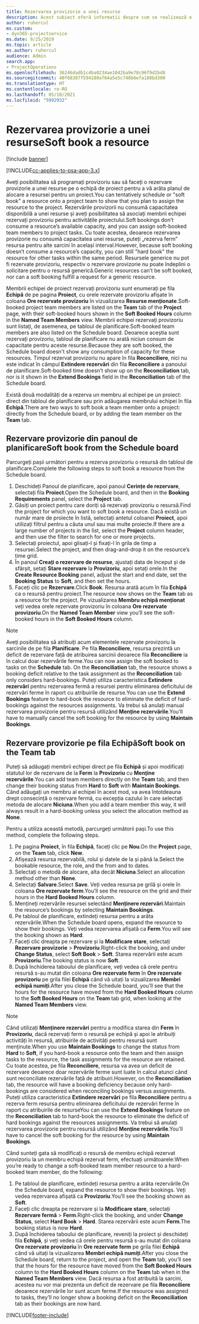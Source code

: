 ```yaml
---
title: Rezervarea provizorie a unei resurse
description: Acest subiect oferă informații despre cum se realizează o rezervare provizorie pentru membrii echipei de proiect.
author: ruhercul
ms.custom:
- dyn365-projectservice
ms.date: 9/25/2019
ms.topic: article
ms.author: ruhercul
audience: Admin
search.app:
- ProjectOperations
ms.openlocfilehash: 36246dadb1c4ba0234ae1042ba9e78c96f9d2bd8
ms.sourcegitcommit: 40f68387f594180af64a5e5c748b6efa188bd300
ms.translationtype: HT
ms.contentlocale: ro-RO
ms.lasthandoff: 05/10/2021
ms.locfileid: "5992932"
---
```

# <a name="soft-book-a-resource"></a><span data-ttu-id="ab390-103">Rezervarea provizorie a unei resurse</span><span class="sxs-lookup"><span data-stu-id="ab390-103">Soft book a resource</span></span>

[!include [banner](../includes/psa-now-project-operations.md)]

[!INCLUDE[cc-applies-to-psa-app-3.x](../includes/cc-applies-to-psa-app-3x.md)]

<span data-ttu-id="ab390-104">Aveți posibilitatea să programați provizoriu sau să faceți o rezervare provizorie a unei resurse pe o echipă de proiect pentru a vă arăta planul de alocare a resursei pentru un proiect.</span><span class="sxs-lookup"><span data-stu-id="ab390-104">You can tentatively schedule or "soft book" a resource onto a project team to show that you plan to assign the resource to the project.</span></span> <span data-ttu-id="ab390-105">Rezervările provizorii nu consumă capacitatea disponibilă a unei resurse și aveți posibilitatea să asociați membrii echipei rezervați provizoriu pentru activitățile proiectului.</span><span class="sxs-lookup"><span data-stu-id="ab390-105">Soft bookings don’t consume a resource’s available capacity, and you can assign soft-booked team members to project tasks.</span></span> <span data-ttu-id="ab390-106">Cu toate acestea, deoarece rezervarea provizorie nu consumă capacitatea unei resurse, puteți „rezerva ferm” resursa pentru alte sarcini în același interval.</span><span class="sxs-lookup"><span data-stu-id="ab390-106">However, because soft booking doesn’t consume a resource’s capacity, you can still "hard book" the resource for other tasks within the same period.</span></span> <span data-ttu-id="ab390-107">Resursele generice nu pot fi rezervate provizoriu, respectiv o rezervare provizorie nu poate îndeplini o solicitare pentru o resursă generică.</span><span class="sxs-lookup"><span data-stu-id="ab390-107">Generic resources can’t be soft booked, nor can a soft booking fulfill a request for a generic resource.</span></span>

<span data-ttu-id="ab390-108">Membrii echipei de proiect rezervați provizoriu sunt enumerați pe fila **Echipă** de pe pagina **Proiect**, cu orele rezervate provizoriu afișate în coloana **Ore rezervate provizoriu** în vizualizarea **Resurse menționate**.</span><span class="sxs-lookup"><span data-stu-id="ab390-108">Soft-booked project team members are listed on the **Team** tab of the **Project** page, with their soft-booked hours shown in the **Soft Booked Hours** column in the **Named Team Members** view.</span></span> <span data-ttu-id="ab390-109">Membrii echipei rezervați provizoriu sunt listați, de asemenea, pe tabloul de planificare.</span><span class="sxs-lookup"><span data-stu-id="ab390-109">Soft-booked team members are also listed on the Schedule board.</span></span> <span data-ttu-id="ab390-110">Deoarece aceștia sunt rezervați provizoriu, tabloul de planificare nu arată niciun consum de capacitate pentru aceste resurse.</span><span class="sxs-lookup"><span data-stu-id="ab390-110">Because they are soft booked, the Schedule board doesn't show any consumption of capacity for these resources.</span></span> <span data-ttu-id="ab390-111">Timpul rezervat provizoriu nu apare în fila **Reconciliere**, nici nu este indicat în câmpul **Extindere rezervări** din fila **Reconciliere** a panoului de planificare.</span><span class="sxs-lookup"><span data-stu-id="ab390-111">Soft-booked time doesn’t show up on the **Reconciliation** tab, nor is it shown in the **Extend Bookings** field in the **Reconciliation** tab of the Schedule board.</span></span> 

<span data-ttu-id="ab390-112">Există două modalități de a rezerva un membru al echipei pe un proiect: direct din tabloul de planificare sau prin adăugarea membrului echipei în fila **Echipă**.</span><span class="sxs-lookup"><span data-stu-id="ab390-112">There are two ways to soft book a team member onto a project: directly from the Schedule board, or by adding the team member on the **Team** tab.</span></span> 

## <a name="soft-book-from-the-schedule-board"></a><span data-ttu-id="ab390-113">Rezervare provizorie din panoul de planificare</span><span class="sxs-lookup"><span data-stu-id="ab390-113">Soft book from the Schedule board</span></span>
<span data-ttu-id="ab390-114">Parcurgeți pașii următori pentru a rezerva provizoriu o resursă din tabloul de planificare.</span><span class="sxs-lookup"><span data-stu-id="ab390-114">Complete the following steps to soft book a resource from the Schedule board.</span></span> 

1. <span data-ttu-id="ab390-115">Deschideți Panoul de planificare, apoi panoul **Cerințe de rezervare**, selectați fila **Proiect**.</span><span class="sxs-lookup"><span data-stu-id="ab390-115">Open the Schedule board, and then in the **Booking Requirements** panel, select the **Project** tab.</span></span>
2. <span data-ttu-id="ab390-116">Găsiți un proiect pentru care doriți să rezervați provizoriu o resursă.</span><span class="sxs-lookup"><span data-stu-id="ab390-116">Find the project for which you want to soft book a resource.</span></span> <span data-ttu-id="ab390-117">Dacă există un număr mare de proiecte în listă, selectați antetul coloanei **Proiect**, apoi utilizați filtrul pentru a căuta unul sau mai multe proiecte.</span><span class="sxs-lookup"><span data-stu-id="ab390-117">If there are a large number of projects in the list, select the **Project** column header, and then use the filter to search for one or more projects.</span></span>
3. <span data-ttu-id="ab390-118">Selectați proiectul, apoi glisați-l și fixați-l în grila de timp a resursei.</span><span class="sxs-lookup"><span data-stu-id="ab390-118">Select the project, and then drag-and-drop it on the resource’s time grid.</span></span>
5. <span data-ttu-id="ab390-119">În panoul **Creați o rezervare de resurse**, ajustați data de început și de sfârșit, setați **Stare rezervare** la **Provizoriu**, apoi setați orele.</span><span class="sxs-lookup"><span data-stu-id="ab390-119">In the **Create Resource Booking** panel, adjust the start and end date, set the **Booking Status** to **Soft**, and then set the hours.</span></span> 
6. <span data-ttu-id="ab390-120">Faceți clic pe **Rezervare**.</span><span class="sxs-lookup"><span data-stu-id="ab390-120">Click **Book**.</span></span> <span data-ttu-id="ab390-121">Resursa arată acum în fila **Echipă** ca o resursă pentru proiect.</span><span class="sxs-lookup"><span data-stu-id="ab390-121">The resource now shows on the **Team** tab as a resource for the project.</span></span> <span data-ttu-id="ab390-122">Pe vizualizarea **Membru echipă menționat** veți vedea orele rezervate provizoriu în coloana **Ore rezervate provizoriu**.</span><span class="sxs-lookup"><span data-stu-id="ab390-122">On the **Named Team Member** view you’ll see the soft-booked hours in the **Soft Booked Hours** column.</span></span>

> [!NOTE]
> <span data-ttu-id="ab390-123">Aveți posibilitatea să atribuiți acum elementele rezervate provizoriu la sarcinile de pe fila **Planificare**. Pe fila **Reconciliere**, resursa prezintă un deficit de rezervare față de atribuirea sarcinii deoarece fila **Reconciliere** ia în calcul doar rezervările ferme.</span><span class="sxs-lookup"><span data-stu-id="ab390-123">You can now assign the soft booked to tasks on the **Schedule** tab. On the **Reconciliation** tab, the resource shows a booking deficit relative to the task assignment as the **Reconciliation** tab only considers hard-bookings.</span></span> <span data-ttu-id="ab390-124">Puteți utiliza caracteristica **Extindere rezervări** pentru rezervarea fermă a resursei pentru eliminarea deficitului de rezervări ferme în raport cu atribuirile de resurse.</span><span class="sxs-lookup"><span data-stu-id="ab390-124">You can use the **Extend Bookings** feature to hard-book the resource to eliminate the deficit of hard-bookings against the resources assignments.</span></span> <span data-ttu-id="ab390-125">Va trebui să anulați manual rezervarea provizorie pentru resursă utilizând **Menține rezervările**.</span><span class="sxs-lookup"><span data-stu-id="ab390-125">You’ll have to manually cancel the soft booking for the resource by using **Maintain Bookings**.</span></span>

## <a name="soft-book-on-the-team-tab"></a><span data-ttu-id="ab390-126">Rezervare provizorie pe fila Echipă</span><span class="sxs-lookup"><span data-stu-id="ab390-126">Soft book on the Team tab</span></span>

<span data-ttu-id="ab390-127">Puteți să adăugați membrii echipei direct pe fila **Echipă** și apoi modificați statutul lor de rezervare de la **Ferm** la **Provizoriu** cu **Menține rezervările**.</span><span class="sxs-lookup"><span data-stu-id="ab390-127">You can add team members directly on the **Team** tab, and then change their booking status from **Hard** to **Soft** with **Maintain Bookings**.</span></span> <span data-ttu-id="ab390-128">Când adăugați un membru al echipei în acest mod, va avea întotdeauna drept consecință o rezervare fermă, cu excepția cazului în care selectați metoda de alocare **Niciuna**.</span><span class="sxs-lookup"><span data-stu-id="ab390-128">When you add a team member this way, it will always result in a hard-booking unless you select the allocation method as **None**.</span></span>

<span data-ttu-id="ab390-129">Pentru a utiliza această metodă, parcurgeți următorii pași.</span><span class="sxs-lookup"><span data-stu-id="ab390-129">To use this method, complete the following steps.</span></span>

1. <span data-ttu-id="ab390-130">Pe pagina **Proiect**, în fila **Echipă**, faceți clic pe **Nou**.</span><span class="sxs-lookup"><span data-stu-id="ab390-130">On the **Project** page, on the **Team** tab, click **New**.</span></span>
2. <span data-ttu-id="ab390-131">Afișează resursa rezervabilă, rolul și datele de la și până la.</span><span class="sxs-lookup"><span data-stu-id="ab390-131">Select the bookable resource, the role, and the from and to dates.</span></span>
3. <span data-ttu-id="ab390-132">Selectați o metodă de alocare, alta decât **Niciuna**.</span><span class="sxs-lookup"><span data-stu-id="ab390-132">Select an allocation method other than **None**.</span></span>
4. <span data-ttu-id="ab390-133">Selectați **Salvare**.</span><span class="sxs-lookup"><span data-stu-id="ab390-133">Select **Save**.</span></span> <span data-ttu-id="ab390-134">Veți vedea resursa pe grilă și orele în coloana **Ore rezervate ferm**.</span><span class="sxs-lookup"><span data-stu-id="ab390-134">You’ll see the resource on the grid and their hours in the **Hard Booked Hours** column.</span></span>
5. <span data-ttu-id="ab390-135">Mențineți rezervările resursei selectând **Menținere rezervări**.</span><span class="sxs-lookup"><span data-stu-id="ab390-135">Maintain the resource’s bookings by selecting **Maintain Bookings**.</span></span>
6. <span data-ttu-id="ab390-136">Pe tabloul de planificare, extindeți resursa pentru a arăta rezervările.</span><span class="sxs-lookup"><span data-stu-id="ab390-136">When the Schedule board opens, expand the resource to show their bookings.</span></span> <span data-ttu-id="ab390-137">Veți vedea rezervarea afișată ca **Ferm**.</span><span class="sxs-lookup"><span data-stu-id="ab390-137">You will see the booking shown as **Hard**.</span></span>
7. <span data-ttu-id="ab390-138">Faceți clic dreapta pe rezervare și la **Modificare stare**, selectați **Rezervare provizorie** \> **Provizoriu**.</span><span class="sxs-lookup"><span data-stu-id="ab390-138">Right-click the booking, and under **Change Status**, select **Soft Book** \> **Soft**.</span></span> <span data-ttu-id="ab390-139">Starea rezervării este acum **Provizoriu**.</span><span class="sxs-lookup"><span data-stu-id="ab390-139">The booking status is now **Soft**.</span></span>
8. <span data-ttu-id="ab390-140">După închiderea taboului de planificare, veți vedea că orele pentru resursă s-au mutat din coloana **Ore rezervate ferm** în **Ore rezervate provizoriu** pe grila filei **Echipă** când vă uitați la vizualizarea **Membri echipă numiți**.</span><span class="sxs-lookup"><span data-stu-id="ab390-140">After you close the Schedule board, you’ll see that the hours for the resource have moved from the **Hard Booked Hours** column to the **Soft Booked Hours** on the **Team** tab grid, when looking at the **Named Team Members** view.</span></span>

> [!NOTE]
> <span data-ttu-id="ab390-141">Când utilizați **Menținere rezervări** pentru a modifica starea din **Ferm** în **Provizoriu**, dacă rezervați ferm o resursă pe echipă și apoi le atribuiți activități în resursă, atribuirile de activități pentru resursă sunt menținute.</span><span class="sxs-lookup"><span data-stu-id="ab390-141">When you use **Maintain Bookings** to change the status from **Hard** to **Soft**, if you hard-book a resource onto the team and then assign tasks to the resource, the task assignments for the resource are retained.</span></span> <span data-ttu-id="ab390-142">Cu toate acestea, pe fila **Reconciliere**, resursa va avea un deficit de rezervare deoarece doar rezervările ferme sunt luate în calcul atunci când sunt reconciliate rezervările față de atribuiri.</span><span class="sxs-lookup"><span data-stu-id="ab390-142">However, on the **Reconciliation** tab, the resource will have a booking deficiency because only hard-bookings are considered when reconciling bookings versus assignments.</span></span> <span data-ttu-id="ab390-143">Puteți utiliza caracteristica **Extindere rezervări** pe fila **Reconciliere** pentru a rezerva ferm resursa pentru eliminarea deficitului de rezervări ferme în raport cu atribuirile de resurse</span><span class="sxs-lookup"><span data-stu-id="ab390-143">You can use the **Extend Bookings** feature on the **Reconciliation** tab to hard-book the resource to eliminate the deficit of hard bookings against the resources assignments.</span></span> <span data-ttu-id="ab390-144">Va trebui să anulați rezervarea provizorie pentru resursă utilizând **Menține rezervările**.</span><span class="sxs-lookup"><span data-stu-id="ab390-144">You’ll have to cancel the soft booking for the resource by using **Maintain Bookings**.</span></span>

<span data-ttu-id="ab390-145">Când sunteți gata să modificați o resursă de membru echipă rezervat provizoriu la un membru echipă rezervat ferm, efectuați următoarele:</span><span class="sxs-lookup"><span data-stu-id="ab390-145">When you’re ready to change a soft-booked team member resource to a hard-booked team member, do the following:</span></span>

1. <span data-ttu-id="ab390-146">Pe tabloul de planificare, extindeți resursa pentru a arăta rezervările.</span><span class="sxs-lookup"><span data-stu-id="ab390-146">On the Schedule board, expand the resource to show their bookings.</span></span> <span data-ttu-id="ab390-147">Veți vedea rezervarea afișată ca **Provizoriu**.</span><span class="sxs-lookup"><span data-stu-id="ab390-147">You’ll see the booking shown as **Soft**.</span></span>
2. <span data-ttu-id="ab390-148">Faceți clic dreapta pe rezervare și la **Modificare stare**, selectați **Rezervare fermă** \> **Ferm**.</span><span class="sxs-lookup"><span data-stu-id="ab390-148">Right-click the booking, and under **Change Status**, select **Hard Book** \> **Hard**.</span></span> <span data-ttu-id="ab390-149">Starea rezervării este acum **Ferm**.</span><span class="sxs-lookup"><span data-stu-id="ab390-149">The booking status is now **Hard**.</span></span>
3. <span data-ttu-id="ab390-150">După închiderea taboului de planificare, reveniți la proiect și deschideți fila **Echipă**, și veți vedea că orele pentru resursă s-au mutat din coloana **Ore rezervate provizoriu** în **Ore rezervate ferm** pe grila filei **Echipă** când vă uitați la vizualizarea **Membri echipă numiți**.</span><span class="sxs-lookup"><span data-stu-id="ab390-150">After you close the Schedule board, return to the project, and open the **Team** tab, you’ll see that the hours for the resource have moved from the **Soft Booked Hours** column to the **Hard Booked Hours** column on the **Team** tab when in the **Named Team Members** view.</span></span> <span data-ttu-id="ab390-151">Dacă resursa a fost atribuită la sarcini, acestea nu vor mai prezenta un deficit de rezervare pe fila **Reconciliere** deoarece rezervările lor sunt acum ferme.</span><span class="sxs-lookup"><span data-stu-id="ab390-151">If the resource was assigned to tasks, they’ll no longer show a booking deficit on the **Reconciliation** tab as their bookings are now hard.</span></span>



[!INCLUDE[footer-include](../includes/footer-banner.md)]